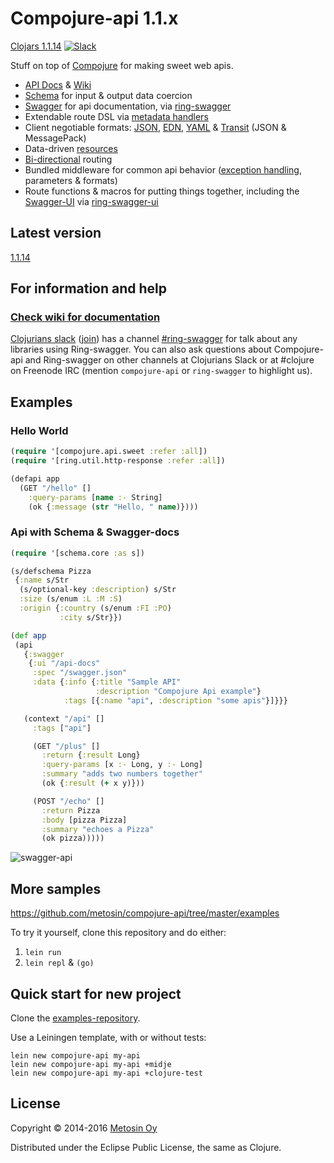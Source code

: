 # Compojure-api 1.1.x

[Clojars 1.1.14](https://clojars.org/metosin/compojure-api/versions/1.1.14)
[![Slack](https://img.shields.io/badge/clojurians-ring_swagger-blue.svg?logo=slack)](https://clojurians.slack.com/messages/ring-swagger/)

Stuff on top of [Compojure](https://github.com/weavejester/compojure) for making sweet web apis.

- [API Docs](https://cljdoc.org/d/metosin/compojure-api/1.1.14/doc/readme) & [Wiki](https://github.com/metosin/compojure-api/wiki)
- [Schema](https://github.com/Prismatic/schema) for input & output data coercion
- [Swagger](https://swagger.io/) for api documentation, via [ring-swagger](https://github.com/metosin/ring-swagger)
- Extendable route DSL via [metadata handlers](https://github.com/metosin/compojure-api/wiki/Creating-your-own-metadata-handlers)
- Client negotiable formats: [JSON](https://www.json.org/), [EDN](https://github.com/edn-format/edn), [YAML](https://yaml.org/) & [Transit](https://github.com/cognitect/transit-format) (JSON & MessagePack)
- Data-driven [resources](https://github.com/metosin/compojure-api/wiki/Resources-and-Liberator)
- [Bi-directional](https://github.com/metosin/compojure-api/wiki/Routing#bi-directional-routing) routing
- Bundled middleware for common api behavior ([exception handling](https://github.com/metosin/compojure-api/wiki/Exception-handling), parameters & formats)
- Route functions & macros for putting things together, including the [Swagger-UI](https://github.com/wordnik/swagger-ui) via [ring-swagger-ui](https://github.com/metosin/ring-swagger-ui)

## Latest version

[1.1.14](https://clojars.org/metosin/compojure-api/versions/1.1.14)

## For information and help

### [Check wiki for documentation](https://github.com/metosin/compojure-api/wiki)

[Clojurians slack](https://clojurians.slack.com/) ([join](https://clojurians.net/)) has a channel [#ring-swagger](https://clojurians.slack.com/messages/ring-swagger/) for talk about any libraries using Ring-swagger. You can also ask questions about Compojure-api and Ring-swagger on other channels at Clojurians Slack or at #clojure on Freenode IRC (mention `compojure-api` or `ring-swagger` to highlight us).

## Examples

### Hello World

```clj
(require '[compojure.api.sweet :refer :all])
(require '[ring.util.http-response :refer :all])

(defapi app
  (GET "/hello" []
    :query-params [name :- String]
    (ok {:message (str "Hello, " name)})))
```

### Api with Schema & Swagger-docs

 ```clj
(require '[schema.core :as s])

(s/defschema Pizza
  {:name s/Str
   (s/optional-key :description) s/Str
   :size (s/enum :L :M :S)
   :origin {:country (s/enum :FI :PO)
            :city s/Str}})

(def app
  (api
    {:swagger
     {:ui "/api-docs"
      :spec "/swagger.json"
      :data {:info {:title "Sample API"
                    :description "Compojure Api example"}
             :tags [{:name "api", :description "some apis"}]}}}

    (context "/api" []
      :tags ["api"]

      (GET "/plus" []
        :return {:result Long}
        :query-params [x :- Long, y :- Long]
        :summary "adds two numbers together"
        (ok {:result (+ x y)}))

      (POST "/echo" []
        :return Pizza
        :body [pizza Pizza]
        :summary "echoes a Pizza"
        (ok pizza)))))
```

![swagger-api](https://raw.githubusercontent.com/wiki/metosin/compojure-api/swagger-api.png)

## More samples

https://github.com/metosin/compojure-api/tree/master/examples

To try it yourself, clone this repository and do either:

1. `lein run`
2. `lein repl` & `(go)`

## Quick start for  new project

Clone the [examples-repository](https://github.com/metosin/compojure-api-examples).

Use a Leiningen template, with or without tests:

```
lein new compojure-api my-api
lein new compojure-api my-api +midje
lein new compojure-api my-api +clojure-test
```

## License

Copyright © 2014-2016 [Metosin Oy](https://www.metosin.fi)

Distributed under the Eclipse Public License, the same as Clojure.
